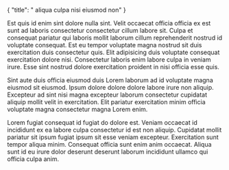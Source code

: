 {
  "title": " aliqua culpa nisi eiusmod non"
}

Est quis id enim sint dolore nulla sint. Velit occaecat officia officia ex est sunt ad laboris consectetur consectetur cillum labore sit. Culpa et consequat pariatur qui laboris mollit laborum cillum reprehenderit nostrud id voluptate consequat. Est eu tempor voluptate magna nostrud sit duis exercitation duis consectetur quis. Elit adipisicing duis voluptate consequat exercitation dolore nisi. Consectetur laboris enim labore culpa in veniam irure. Esse sint nostrud dolore exercitation proident in nisi officia esse quis.

Sint aute duis officia eiusmod duis Lorem laborum ad id voluptate magna eiusmod sit eiusmod. Ipsum dolore dolore dolore labore irure non aliquip. Excepteur ad sint nisi magna excepteur laborum consectetur cupidatat aliquip mollit velit in exercitation. Elit pariatur exercitation minim officia voluptate magna consectetur magna Lorem enim.

Lorem fugiat consequat id fugiat do dolore est. Veniam occaecat id incididunt ex ea labore culpa consectetur id est non aliquip. Cupidatat mollit pariatur sit ipsum fugiat ipsum sit esse veniam excepteur. Exercitation sunt tempor aliqua minim. Consequat officia sunt enim anim occaecat. Aliqua sunt id eu irure dolor deserunt deserunt laborum incididunt ullamco qui officia culpa anim.